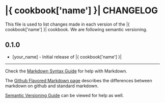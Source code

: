 |{ cookbook['name'] }| CHANGELOG
===================

This file is used to list changes made in each version of the |{ cookbook['name'] }| cookbook. We are following semantic versioning.

0.1.0
-----
- [your_name] - Initial release of |{ cookbook['name'] }|

- - -
Check the [Markdown Syntax Guide](http://daringfireball.net/projects/markdown/syntax) for help with Markdown.

The [Github Flavored Markdown page](http://github.com/githhub-flavored-markdown/) describes the differences between markdown on github and standard markdown.

[Semantic Versioning Guide](http://semver.org/) can be viewed for help as well.

